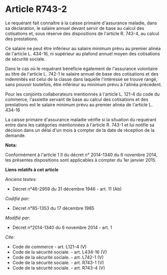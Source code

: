 # Article R743-2

Le requérant fait connaître à la caisse primaire d'assurance maladie, dans sa déclaration, le salaire annuel devant servir de
base au calcul des cotisations et, sous réserve des dispositions de l'article R. 743-4, au calcul des prestations. 

Ce salaire ne peut être inférieur au salaire minimum prévu au premier alinéa de l'article L. 434-16, ni supérieur au plafond
annuel moyen des cotisations de sécurité sociale. 

Dans le cas où le requérant bénéficie également de l'assurance volontaire au titre de l'article L. 742-1 le salaire annuel de
base des cotisations et des indemnités est celui de la classe dans laquelle l'intéressé se trouve rangé, sans pouvoir
toutefois, être inférieur au minimum prévu à l'alinéa précédent. 

Pour les conjoints collaborateurs mentionnés à l'article L. 121-4 du code du commerce, l'assiette servant de base au calcul
des cotisations et des prestations est le salaire minimum prévu au premier alinéa de l'article L. 434-16 

La caisse primaire d'assurance maladie vérifie si la situation du requérant entre dans les catégories mentionnées à l'article
R. 743-1 et lui notifie sa décision dans un délai d'un mois à compter de la date de réception de la demande.

**Nota:**

Conformément à l'article 1 II du décret n° 2014-1340 du 6 novembre 2014, les présentes  dispositions sont applicables à
compter du 1er janvier 2015.

**Liens relatifs à cet article**

_Anciens textes_:

  - Décret n°46-2959 du 31 décembre 1946 - art. 11 (Ab)

_Codifié par_:

  - Décret n°85-1353 du 17 décembre 1985

_Modifié par_:

  - Décret n°2014-1340 du 6 novembre 2014 - art. 1

_Cite_:

  - Code de commerce - art. L121-4 (V)
  - Code de la sécurité sociale. - art. L434-16 (V)
  - Code de la sécurité sociale. - art. L742-1 (V)
  - Code de la sécurité sociale. - art. R743-1 (V)
  - Code de la sécurité sociale. - art. R743-4 (V)
